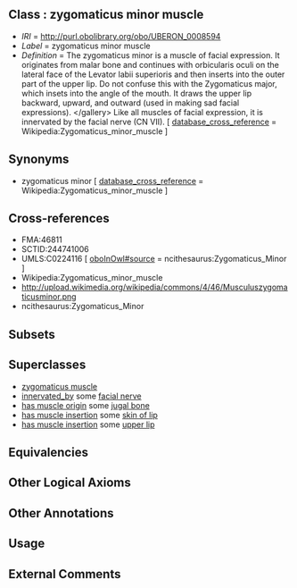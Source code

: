 
## Class : zygomaticus minor muscle

 * *IRI* = http://purl.obolibrary.org/obo/UBERON_0008594
 * *Label* = zygomaticus minor muscle
 * *Definition* = The zygomaticus minor is a muscle of facial expression. It originates from malar bone and continues with orbicularis oculi on the lateral face of the Levator labii superioris and then inserts into the outer part of the upper lip. Do not confuse this with the Zygomaticus major, which insets into the angle of the mouth. It draws the upper lip backward, upward, and outward (used in making sad facial expressions). &lt;/gallery&gt; Like all muscles of facial expression, it is innervated by the facial nerve (CN VII). [ [database_cross_reference](../../ef/oboInOwl#hasDbXref.md) = Wikipedia:Zygomaticus_minor_muscle ]

## Synonyms

 * zygomaticus minor [ [database_cross_reference](../../ef/oboInOwl#hasDbXref.md) = Wikipedia:Zygomaticus_minor_muscle ]

## Cross-references

 * FMA:46811
 * SCTID:244741006
 * UMLS:C0224116 [ [oboInOwl#source](../../ce/oboInOwl#source.md) = ncithesaurus:Zygomaticus_Minor ]
 * Wikipedia:Zygomaticus_minor_muscle
 * http://upload.wikimedia.org/wikipedia/commons/4/46/Musculuszygomaticusminor.png
 * ncithesaurus:Zygomaticus_Minor

## Subsets


## Superclasses

 * [zygomaticus muscle](../../UBERON/37/UBERON_0010437.md)
 * [innervated_by](../../RO/05/RO_0002005.md) some [facial nerve](../../UBERON/47/UBERON_0001647.md)
 * [has muscle origin](../../RO/72/RO_0002372.md) some [jugal bone](../../UBERON/83/UBERON_0001683.md)
 * [has muscle insertion](../../RO/73/RO_0002373.md) some [skin of lip](../../UBERON/58/UBERON_0001458.md)
 * [has muscle insertion](../../RO/73/RO_0002373.md) some [upper lip](../../UBERON/34/UBERON_0001834.md)

## Equivalencies


## Other Logical Axioms


## Other Annotations


## Usage


## External Comments


